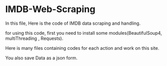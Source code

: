 # IMDB-Web-Scraping
In this file, Here is the code of IMDB data scraping and handling.

for using this code, first you need to install some modules(BeautifulSoup4, multiThreading , Requests).


Here is many files containing codes for each action and work on this site.

You also save Data as a json form.



